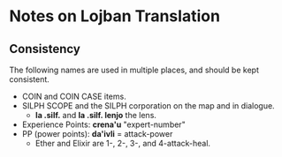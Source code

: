 # Notes on Lojban Translation

## Consistency

The following names are used in multiple places, and should be kept consistent.

- COIN and COIN CASE items.
- SILPH SCOPE and the SILPH corporation on the map and in dialogue.
    - **la .silf.** and **la .silf. lenjo** the lens.
- Experience Points: **crena'u** "expert-number"
- PP (power points): **da'ivli** = attack-power
    - Ether and Elixir are 1-, 2-, 3-, and 4-attack-heal.
